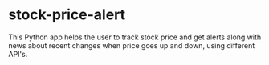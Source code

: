 # stock-price-alert
This Python app helps the user to track stock price and get alerts along with news about recent changes when price goes up and down, using different API's.
